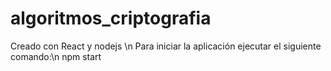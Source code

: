 # algoritmos_criptografia
Creado con React y nodejs \n
Para iniciar la aplicación ejecutar el siguiente comando:\n
npm start
